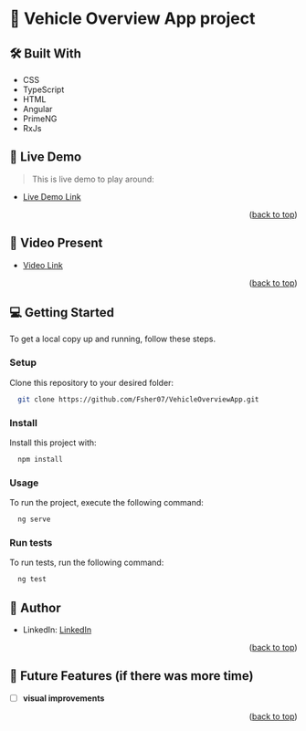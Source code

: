 <a name="readme-top"></a>

<!-- PROJECT DESCRIPTION -->

# 📖 Vehicle Overview App project <a name="about-project"></a>

## 🛠 Built With <a name="built-with"></a>

- CSS
- TypeScript
- HTML
- Angular
- PrimeNG
- RxJs

<!-- LIVE DEMO -->

## 🚀 Live Demo <a name="live-demo"></a>

> This is live demo to play around:

- [Live Demo Link](https://master--rococo-kitten-c8727e.netlify.app)

<p align="right">(<a href="#readme-top">back to top</a>)</p>

<!-- LIVE DEMO -->

## 🚀 Video Present <a name="live-demo"></a>

- [Video Link](https://www.loom.com/share/a3333549506640b493ca8ca7ef22d75b?sid=ec5081a1-8136-483e-9868-6b82c9f05221)

<p align="right">(<a href="#readme-top">back to top</a>)</p>

<!-- GETTING STARTED -->

## 💻 Getting Started <a name="getting-started"></a>

To get a local copy up and running, follow these steps.

### Setup

Clone this repository to your desired folder:

```sh
  git clone https://github.com/Fsher07/VehicleOverviewApp.git
```

### Install

Install this project with:

```sh
  npm install
```

### Usage

To run the project, execute the following command:

```sh
  ng serve
```

### Run tests

To run tests, run the following command:

```sh
  ng test
```

<!-- AUTHORS -->

## 👥 Author <a name="authors"></a>

- LinkedIn: [LinkedIn](https://www.linkedin.com/in/fsalimhidir/)

<p align="right">(<a href="#readme-top">back to top</a>)</p>

<!-- FUTURE FEATURES -->

## 🔭 Future Features (if there was more time) <a name="future-features"></a>

- [ ] **visual improvements**

<p align="right">(<a href="#readme-top">back to top</a>)</p>

